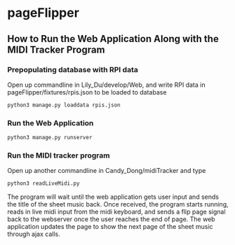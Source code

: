 # pageFlipper

## How to Run the Web Application Along with the MIDI Tracker Program

### Prepopulating database with RPI data

Open up commandline in Lily_Du/develop/Web, and write RPI data in pageFlipper/fixtures/rpis.json to be loaded to database

```bash
python3 manage.py loaddata rpis.json
```

### Run the Web Application

```bash
python3 manage.py runserver
```

### Run the MIDI tracker program

Open up another commandline in Candy_Dong/midiTracker and type

```bash
python3 readLiveMidi.py
```

The program will wait until the web application gets user input and sends the title of the sheet music back.
Once received, the program starts running, reads in live midi input from the midi keyboard, and sends a flip page signal back to the webserver once the user reaches the end of page. The web application updates the page to show the next page of the sheet music through ajax calls.

